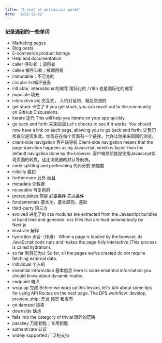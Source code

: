 ```yaml
---
title: 'A list of unfamiliar words'
date: '2022-11-22'
---
```

### 记录遇到的一些单词
- Marketing pages
- Blog posts
- E-commerce product listings
- Help and documentation
- caller 呼叫者 ；调用者
- callee 被呼叫者；被调用者
- Immutable：不可变的
- circular list循环链表
- intl abbr. international的缩写 国际化的 / i18n 也是国际化的缩写
- populate 填充
- interactive adj.交互式， 人机对话的，相互交流的
- get stuck 卡住了
 If you get stuck, you can reach out to the community on GitHub Discussions.
- iterate 迭代
This will help you iterate on your app quickly.
- go back and forth 来来回回
Let's checks to see if it works. You should now have a link on each page, allowing you to go back and forth.
让我们检查它是否生效。你现在在每个页面有一个链接，允许让你来来回回的浏览。 
- client-side navigation 客户端导航
Client-side navigation means that the page transition happens using Javascript, which is faster than the default navigation done by the browser.
客户端导航就是使用Javascript实现页面的转换，这比浏览器的默认导航快。
- code splitting and preferching  代码分割 预加载
- initially 最初
- furthermore  此外 而且
- metadata 元数据
- reuseable 可复用的
- prerequisites 前提 必要条件 先决条件
- fundamentals 基本功，基本原则，基础
- third-party 第三方
- evolved  进化了的
css modules are extracted from the Javascript bundles at build time and generate .css files that are load automatically by Next.js
- illustrate 解释
- hydration 水合（作用）
When a page is loaded by the browser, its JavaScript code runs and makes the page fully interactive.(This process is called hydration).
- so far 到目前为止
So far, all the pages we've created do not require fetching external data.
- individual 个人的
- ensential information 基本信息
Here is some ensential information you should know about dynamic routes.
- endpoint 端点
- wrap up  完成
Before we wrap up this lesson, let's talk about some tips for using API Routes on the next page.
The DPS workflow: develop, preview, ship; 开发 预览 和发布
- on demand 按需
- downside 缺点
- falls into the category of trivial 琐碎的范畴
- passkey 万能钥匙；专用钥匙
- authenticate 认证
- widely supported 广泛的支持
